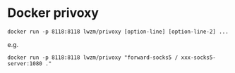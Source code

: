 # Docker privoxy

```
docker run -p 8118:8118 lwzm/privoxy [option-line] [option-line-2] ...
```

e.g.

```
docker run -p 8118:8118 lwzm/privoxy "forward-socks5 / xxx-socks5-server:1080 ."
```
